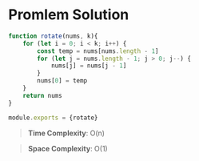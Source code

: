 # Promlem Solution

```js
function rotate(nums, k){
    for (let i = 0; i < k; i++) {
        const temp = nums[nums.length - 1]
        for (let j = nums.length - 1; j > 0; j--) {
            nums[j] = nums[j - 1]
        }
        nums[0] = temp
    }
    return nums
}

module.exports = {rotate}
```

> **Time Complexity**: O(n)
> 

> **Space Complexity**: O(1)
>